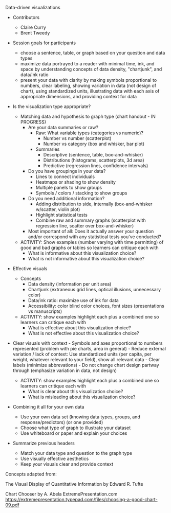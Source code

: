 Data-driven visualizations

- Contributors
	- Claire Curry
	- Brent Tweedy

- Session goals for participants
	- choose a sentence, table, or graph based on your question and data types
	- maximize data portrayed to a reader with minimal time, ink, and space by understanding concepts of data density, "chartjunk", and data/ink ratio
	- present your data with clarity by making symbols proportional to numbers, clear labeling, showing variation in data (not design of chart), using standardized units, illustrating data with each axis of appropriate dimensions, and providing context for data
- Is the visualization type appropriate? 
	- Matching data and hypothesis to graph type (chart handout - IN PROGRESS)
		- Are your data summaries or raw?
			- Raw: What variable types (categories vs numeric)?
				- Number vs number (scatterplot)
				- Number vs category (box and whisker, bar plot)
			- Summaries
				- Descriptive (sentence, table, box-and-whisker)
				- Distributions (histograms, scatterplots, 3d area)
				- Predictive (regression lines, confidence intervals)
		- Do you have groupings in your data?
			- Lines to connect individuals
			- Heatmaps or shading to show density
			- Multiple panels to show groups
			- Symbols / colors / stacking to show groups
		- Do you need additional information?
			- Adding distribution to side, internally (box-and-whisker w/scatter, violin plot)
			- Highlight statistical tests
			- Combine raw and summary graphs (scatterplot with regression line, scatter over box-and-whisker)
		- Most important of all: Does it actually answer your question and/or correspond with any statistical tests you've conducted?
	- ACTIVITY: Show examples (number varying with time permitting) of good and bad graphs or tables so learners can critique each with
		- What is informative about this visualization choice?
		- What is not informative about this visualization choice?
- Effective visuals
	- Concepts
		- Data density (information per unit area)
		- Chartjunk (extraneous grid lines, optical illusions, unnecessary color)
		- Data/ink ratio: maximize use of ink for data
		- Accessibility: color blind color choices, font sizes (presentations vs manuscripts)
	- ACTIVITY: show examples highlight each plus a combined one so learners can critique each with
		- What is effective about this visualization choice?
		- What is not effective about this visualization choice?
- Clear visuals with context
		- Symbols and axes proportional to numbers represented (problem with pie charts, area in general)
		- Reduce external variation / lack of context: Use standardized units (per capita, per weight, whatever relevant to your field), show all relevant data
		- Clear labels (minimize abbrevations)
		- Do not change chart design partway through (emphasize variation in data, not design)
	- ACTIVITY: show examples highlight each plus a combined one so learners can critique each with
		- What is clear about this visualization choice?
		- What is misleading about this visualization choice?
- Combining it all for your own data
	- Use your own data set (knowing data types, groups, and response/predictors) (or one provided)
	- Choose what type of graph to illustrate your dataset
	- Use whiteboard or paper and explain your choices
- Summarize previous headers
	- Match your data type and question to the graph type
	- Use visually effective aesthetics
	- Keep your visuals clear and provide context


Concepts adapted from:

The Visual Display of Quantitative Information by Edward R. Tufte

Chart Chooser by A. Abela ExtremePresentation.com https://extremepresentation.typepad.com/files/choosing-a-good-chart-09.pdf